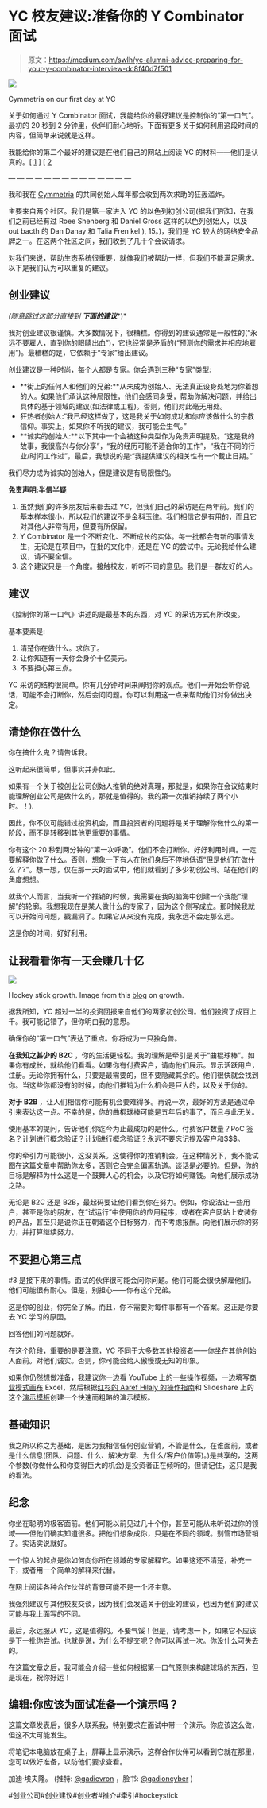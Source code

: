 # YC 校友建议:准备你的 Y Combinator 面试

> 原文：<https://medium.com/swlh/yc-alumni-advice-preparing-for-your-y-combinator-interview-dc8f40d7f501>

![](img/a31f8306c51ee744f89b245d3a99f7dc.png)

Cymmetria on our first day at YC

关于如何通过 Y Combinator 面试，我能给你的最好建议是控制你的“第一口气”。最初的 20 秒到 2 分钟里，伙伴们耐心地听。下面有更多关于如何利用这段时间的内容，但简单来说就是这样。

我能给你的第二个最好的建议是在他们自己的网站上阅读 YC 的材料——他们是认真的。[ [1](http://old.ycombinator.com/howtoprepare.html) ] [ [2](https://blog.ycombinator.com/tips-for-yc-interviews/)

— — — — — — — — — — — — — —

我和我在 [Cymmetria](https://www.cymmetria.com/) 的共同创始人每年都会收到两次求助的狂轰滥炸。

主要来自两个社区。我们是第一家进入 YC 的以色列初创公司(据我们所知，在我们之前已经有过 Roee Shenberg 和 Daniel Gross 这样的以色列创始人，以及 out bacth 的 Dan Danay 和 Talia Fren kel ), 15。)，我们是 YC 较大的网络安全品牌之一。在这两个社区之间，我们收到了几十个会议请求。

对我们来说，帮助生态系统很重要，就像我们被帮助一样，但我们不能满足需求。以下是我们认为可以重复的建议。

## 创业建议

*(随意跳过这部分直接到* ***下面的建议****)*

我对创业建议很谨慎。大多数情况下，很糟糕。你得到的建议通常是一般性的(“永远不要雇人，直到你的眼睛出血”)，它也经常是矛盾的(“预测你的需求并相应地雇用”)。最糟糕的是，它依赖于“专家”给出建议。

创业建议是一种时尚，每个人都是专家。你会遇到三种“专家”类型:

*   **街上的任何人和他们的兄弟:**从未成为创始人、无法真正设身处地为你着想的人。如果他们承认这种局限性，他们会感同身受，帮助你解决问题，并给出具体的基于领域的建议(如法律或工程)。否则，他们对此毫无用处。
*   狂热者创始人:“我已经这样做了，这是我关于如何成功和你应该做什么的宗教信仰。事实上，如果你不听我的建议，我可能会生气。”
*   **诚实的创始人:**以下其中一个会被这种类型作为免责声明提及。“这是我的故事，我很高兴与你分享”，“我的经历可能不适合你的工作”，“我在不同的行业/时间工作过”，最后，我想说的是:“我提供建议的相关性有一个截止日期。”

我们尽力成为诚实的创始人，但是建议是有局限性的。

**免责声明:半信半疑**

1.  虽然我们的许多朋友后来都去过 YC，但我们自己的采访是在两年前。我们的基本样本很小，所以我们的建议不是金科玉律。我们相信它是有用的，而且它对其他人非常有用，但要有所保留。
2.  Y Combinator 是一个不断变化、不断成长的实体。每一批都会有新的事情发生，无论是在项目中，在批的文化中，还是在 YC 的尝试中。无论我给什么建议，请不要全信。
3.  这个建议只是一个角度。接触校友，听听不同的意见。我们是一群友好的人。

## 建议

《控制你的第一口气》讲述的是最基本的东西，对 YC 的采访方式有所改变。

基本要素是:

1.  清楚你在做什么。求你了。
2.  让你知道有一天你会身价十亿美元。
3.  不要担心第三点。

YC 采访的结构很简单。你有几分钟时间来阐明你的观点。他们一开始会听你说话，可能不会打断你，然后会问问题。你可以利用这一点来帮助他们对你做出决定。

## 清楚你在做什么

你在搞什么鬼？请告诉我。

这听起来很简单，但事实并非如此。

如果有一个关于被创业公司创始人推销的绝对真理，那就是，如果你在会议结束时能理解创业公司是做什么的，那就是值得的。我的第一次推销持续了两个小时。！).

因此，你不仅可能错过投资机会，而且投资者的问题将是关于理解你做什么的第一阶段，而不是转移到其他更重要的事情。

你有这个 20 秒到两分钟的“第一次呼吸”。他们不会打断你。好好利用时间。一定要解释你做了什么。否则，想象一下有人在他们身后不停地低语“但是他们在做什么？?"。想一想，仅在那一天的面试中，他们就看到了多少初创公司。站在他们的角度想想。

就我个人而言，当我听一个推销的时候，我需要在我的脑海中创建一个我能“理解”的轮廓。我想我现在是某人做什么的专家了，因为这个侧写成立。那时候我就可以开始问问题，戳漏洞了。如果它从来没有完成，我永远不会走那么远。

这是你的时间，好好利用。

## 让我看看你有一天会赚几十亿

![](img/a35d88ca5338a21afd0e5bf85bf5b4ff.png)

Hockey stick growth. Image from this [blog](http://www.feedthebeast.biz/blog/index.php/hockey-stick-or-saw-blade/) on growth.

据我所知，YC 超过一半的投资回报来自他们的两家初创公司。他们投资了成百上千。我可能记错了，但你明白我的意思。

确保你的“第一口气”表达了重点。你将成为一只独角兽。

**在我知之甚少的 B2C** ，你的生活更轻松。我的理解是牵引是关于“曲棍球棒”。如果你有成长，就给他们看看。如果你有付费客户，请向他们展示。显示活跃用户，注册。无论你拥有什么，只要是最需要的，但不要隐藏其余的。他们很快就会找到你。当这些你都没有的时候，向他们推销为什么机会是巨大的，以及关于你的。

**对于 B2B** ，让人们相信你可能有机会要难得多。再说一次，最好的方法是通过牵引来表达这一点。不幸的是，你的曲棍球棒可能是五年后的事了，而且与此无关。

使用基本的提问，告诉他们你迄今为止最成功的是什么。付费客户数量？PoC 签名？计划进行概念验证？计划进行概念验证？永远不要忘记提及客户和$$$。

你的牵引力可能很小，这没关系。这使得你的推销机会。在这种情况下，我不能试图在这篇文章中帮助你太多，否则它会完全偏离轨道。谈话是必要的。但是，你的目标是解释为什么这是一个鼓舞人心的机会，以及它将如何赚钱。向他们展示成功之路。

无论是 B2C 还是 B2B，最起码要让他们看到你在努力。例如，你设法让一些用户，甚至是你的朋友，在“试运行”中使用你的应用程序，或者在客户网站上安装你的产品，甚至只是说你正在朝着这个目标努力，而不考虑报酬。向他们展示你的努力，并打算继续努力。

## 不要担心第三点

#3 是接下来的事情。面试的伙伴很可能会问你问题。他们可能会很快解雇他们。他们可能很有耐心。但是，别担心——你有这个兄弟。

这是你的创业，你完全了解。而且，你不需要对每件事都有一个答案。这正是你要去 YC 学习的原因。

回答他们的问题就好。

在这个阶段，重要的是要注意，YC 不同于大多数其他投资者——你坐在其他创始人面前。对他们诚实。否则，你可能会给人傲慢或无知的印象。

如果你仍然想做准备，我建议你一边看 YouTube 上的一些操作视频，一边填写[商业模式画布](https://en.wikipedia.org/wiki/Business_Model_Canvas) Excel，然后根据[红杉的 Aaref Hilaly 的操作指南](https://www.sequoiacap.com/article/how-to-present-to-investors/)和 Slideshare 上的这个[演示模板](https://www.slideshare.net/PitchDeckCoach/sequoia-capital-pitchdecktemplate)创建一个快速而粗略的演示模板。

## 基础知识

我之所以称之为基础，是因为我相信任何创业营销，不管是什么，在谁面前，或者是什么信息(团队、问题、什么、解决方案、为什么/客户价值等)。)是共享的，这两个参数(你做什么和你变得巨大的机会)是投资者正在倾听的。但请记住，这只是我的看法。

## 纪念

你坐在聪明的极客面前。他们可能以前见过几十个你，甚至可能从未听说过你的领域——但他们确实知道很多。把他们想象成你，只是在不同的领域。别管市场营销了。实话实说就好。

一个惊人的起点是你如何向你所在领域的专家解释它。如果这还不清楚，补充一下，或者用一个简单的解释来代替。

在网上阅读各种合作伙伴的背景可能不是一个坏主意。

我强烈建议与其他校友交谈，因为我们会发送关于创业的建议，也因为他们的建议可能与我上面写的不同。

最后，永远服从 YC，这是值得的。不要气馁！但是，请考虑一下，如果它不应该是下一批你尝试。也就是说，为什么不提交呢？你可以再试一次。你没什么可失去的。

在这篇文章之后，我可能会介绍一些如何根据第一口气原则来构建球场的东西，但是现在，祝你好运！

## 编辑:你应该为面试准备一个演示吗？

这篇文章发表后，很多人联系我，特别要求在面试中带一个演示。你应该这么做，但这不太可能发生。

将笔记本电脑放在桌子上，屏幕上显示演示，这样合作伙伴可以看到它就在那里，您可以做好准备，以防他们要求查看。

加迪·埃夫隆。
(推特: [@gadievron](http://twitter.com/gadievron) ，脸书: [@gadioncyber](https://www.facebook.com/gadioncyber/) )

#创业公司#创业建议#创业者#推介#牵引#hockeystick